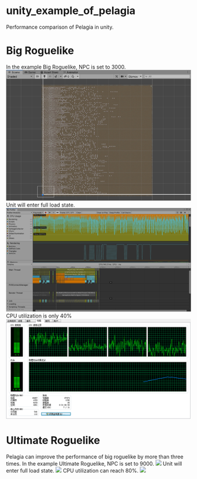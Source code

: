 # unity_example_of_pelagia

Performance comparison of Pelagia in unity.

# Big Roguelike

In the example Big Roguelike, NPC is set to 3000.
<img src="https://github.com/surparallel/pelagia_websit/blob/master/img/big_rouelike1.png">
Unit will enter full load state.
<img src="https://github.com/surparallel/pelagia_websit/blob/master/img/big_rouelike2.png">
CPU utilization is only 40%
<img src="https://github.com/surparallel/pelagia_websit/blob/master/img/big_rouelike3.png">

# Ultimate Roguelike

Pelagia can improve the performance of big roguelike by more than three times.
In the example Ultimate Roguelike, NPC is set to 9000.
<img src="https://github.com/surparallel/pelagia_websit/blob/master/img/ultimate_rouelike1.png">
Unit will enter full load state.
<img src="https://github.com/surparallel/pelagia_websit/blob/master/img/ultimate_rouelike2.png">
CPU utilization can reach 80%.
<img src="https://github.com/surparallel/pelagia_websit/blob/master/img/ultimate_rouelike3.png">
